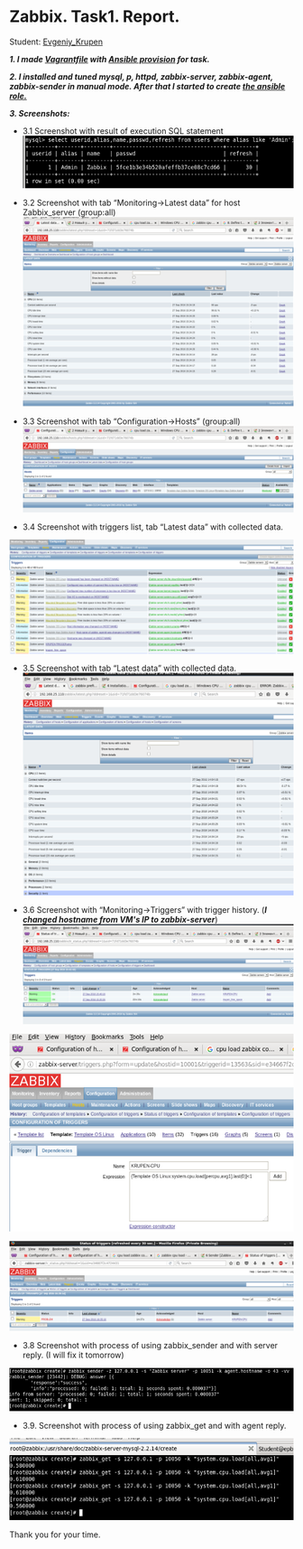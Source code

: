 # Zabbix. Task1. Report.
Student: [Evgeniy_Krupen](https://upsa.epam.com/workload/employeeView.do?employeeId=4060741400038655484#emplTab=general)

***1. I made [Vagrantfile](https://github.com/evgeniy-krupen/zabbix/blob/task1/task1/Vagrantfile) with [Ansible provision](https://github.com/evgeniy-krupen/zabbix/blob/task1/task1/provision.yml) for task.***


***2. I installed and tuned mysql, p, httpd, zabbix-server, zabbix-agent, zabbix-sender in manual mode. After that I started to create [the ansible role.](https://github.com/evgeniy-krupen/zabbix/blob/task1/task1/roles/krupen-task1/tasks/main.yml)***

***3. Screenshots:***

- 3.1	Screenshot with result of execution SQL statement 
![](https://github.com/evgeniy-krupen/zabbix/blob/task1/screenshots/s1.png)

- 3.2	Screenshot with tab “Monitoring->Latest data” for host Zabbix_server (group:all)
![](https://github.com/evgeniy-krupen/zabbix/blob/task1/screenshots/s-2.png)

- 3.3	Screenshot with tab “Configuration->Hosts” (group:all)
![](https://raw.githubusercontent.com/evgeniy-krupen/zabbix/task1/screenshots/s-3.png)

- 3.4 Screenshot with triggers list, tab “Latest data” with collected data.

![](https://raw.githubusercontent.com/evgeniy-krupen/zabbix/task1/screenshots/s-trigger.png)

- 3.5 Screenshot with tab “Latest data” with collected data.
![](https://github.com/evgeniy-krupen/zabbix/blob/task1/screenshots/s2.png?raw=true)

- 3.6	Screenshot with “Monitoring->Triggers” with trigger history. (***I changed hostname from VM's IP to zabbix-server***)
![](https://raw.githubusercontent.com/evgeniy-krupen/zabbix/task1/screenshots/s-7.png)

![](https://github.com/evgeniy-krupen/zabbix/blob/task1/screenshots/tr1.png)

![](https://raw.githubusercontent.com/evgeniy-krupen/zabbix/task1/screenshots/tr2.png)

- 3.8	Screenshot with process of using zabbix_sender and with server reply.  (I will fix it tomorrow)

![](https://github.com/evgeniy-krupen/zabbix/blob/task1/screenshots/zabix-sender.png)

 - 3.9.	Screenshot with process of using zabbix_get and with agent reply.
 
 ![](https://github.com/evgeniy-krupen/zabbix/blob/task1/screenshots/zabbix-get.png)
 
 
 Thank you for your time.
